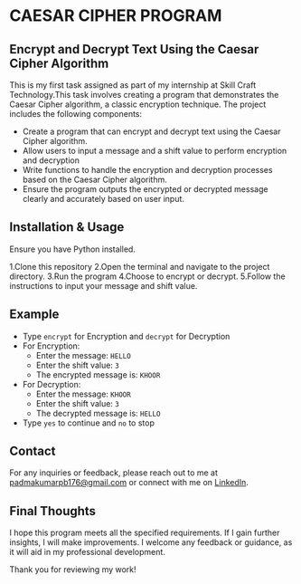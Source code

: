 # CAESAR CIPHER PROGRAM

## Encrypt and Decrypt Text Using the Caesar Cipher Algorithm


This is my first task assigned as part of my internship at Skill Craft Technology.This task involves creating a program that demonstrates the Caesar Cipher algorithm, a classic encryption technique. The project includes the following components:

- Create a program that can encrypt and decrypt text using the Caesar Cipher algorithm.
- Allow users to input a message and a shift value to perform encryption and decryption
- Write functions to handle the encryption and decryption processes based on the Caesar Cipher algorithm.
- Ensure the program outputs the encrypted or decrypted message clearly and accurately based on user input.

## Installation & Usage

Ensure you have Python installed.

1.Clone this repository
2.Open the terminal and navigate to the project directory.
3.Run the program
4.Choose to encrypt or decrypt.
5.Follow the instructions to input your message and shift value.

## Example

- Type `encrypt` for Encryption and `decrypt` for Decryption
- For Encryption:
  - Enter the message: `HELLO`
  - Enter the shift value: `3`
  - The encrypted message is: `KHOOR`
- For Decryption:
  - Enter the message: `KHOOR`
  - Enter the shift value: `3`
  - The decrypted message is: `HELLO`
- Type `yes` to continue and `no` to stop

## Contact

For any inquiries or feedback, please reach out to me at [padmakumarpb176@gmail.com](mailto:padmakumarpb176@gmail.com) or connect with me on [LinkedIn](https://www.linkedin.com/in/padmakumarpb).


## Final Thoughts

I hope this program meets all the specified requirements. If I gain further insights, I will make improvements. I welcome any feedback or guidance, as it will aid in my professional development.

Thank you for reviewing my work!